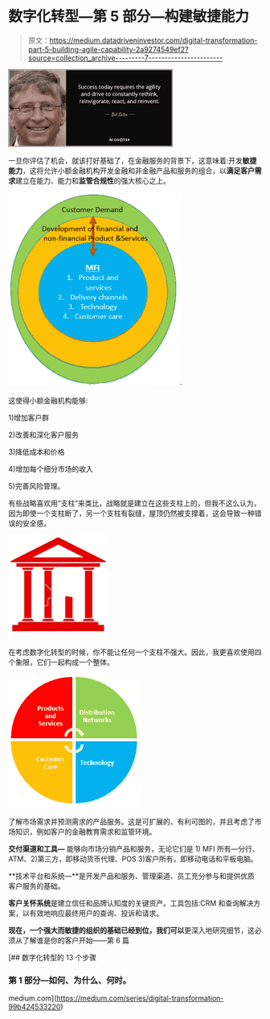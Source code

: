 # 数字化转型—第 5 部分—构建敏捷能力

> 原文：<https://medium.datadriveninvestor.com/digital-transformation-part-5-building-agile-capability-2a9274549ef2?source=collection_archive---------7----------------------->

![](img/4e2b76313c622d327f493f95097be44c.png)

一旦你评估了机会，就该打好基础了，在金融服务的背景下，这意味着:开发**敏捷能力**，这将允许小额金融机构开发金融和非金融产品和服务的组合，以**满足客户需求**建立在能力、能力和**监管合规性**的强大核心之上。

![](img/edde02bf2ecde3eac325037a618b405f.png)

这使得小额金融机构能够:

1)增加客户群

2)改善和深化客户服务

3)降低成本和价格

4)增加每个细分市场的收入

5)完善风险管理。

有些战略喜欢用“支柱”来类比，战略就是建立在这些支柱上的，但我不这么认为，因为即使一个支柱断了，另一个支柱有裂缝，屋顶仍然被支撑着，这会导致一种错误的安全感。

![](img/aab6ad82d3abd3ea8668b06a77009d11.png)

在考虑数字化转型的时候，你不能让任何一个支柱不强大。因此，我更喜欢使用四个象限，它们一起构成一个整体。

![](img/da323592a8676278636aa6aa4fec7da6.png)

了解市场需求并预测需求的产品服务。这是可扩展的、有利可图的，并且考虑了市场知识，例如客户的金融教育需求和监管环境。

**交付渠道和工具—** 能够向市场分销产品和服务，无论它们是 1) MFI 所有—分行、ATM、2)第三方，即移动货币代理、POS 3)客户所有，即移动电话和平板电脑。

**技术平台和系统—**是开发产品和服务、管理渠道、员工充分参与和提供优质客户服务的基础。

**客户关怀系统**是建立信任和品牌认知度的关键资产。工具包括:CRM 和查询解决方案，以有效地响应最终用户的查询、投诉和请求。

**现在，一个强大而敏捷的组织的基础已经到位，我们可以**更深入地研究细节，这必须从了解谁是你的客户开始——第 6 篇

[](https://medium.com/series/digital-transformation-99b424533220) [## 数字化转型的 13 个步骤

### 第 1 部分—如何、为什么、何时。

medium.com](https://medium.com/series/digital-transformation-99b424533220)